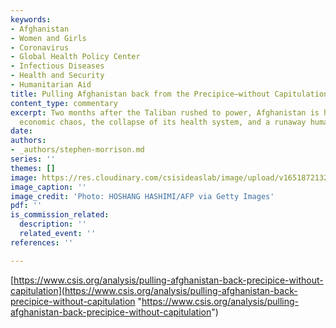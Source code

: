 ```yaml
---
keywords:
- Afghanistan
- Women and Girls
- Coronavirus
- Global Health Policy Center
- Infectious Diseases
- Health and Security
- Humanitarian Aid
title: Pulling Afghanistan back from the Precipice—without Capitulation
content_type: commentary
excerpt: Two months after the Taliban rushed to power, Afghanistan is hurtling toward
  economic chaos, the collapse of its health system, and a runaway humanitarian emergency.
date: 
authors:
- _authors/stephen-morrison.md
series: ''
themes: []
image: https://res.cloudinary.com/csisideaslab/image/upload/v1651872132/health-commission/GettyImages-1235174740_0_qiijso.jpg
image_caption: ''
image_credit: 'Photo: HOSHANG HASHIMI/AFP via Getty Images'
pdf: ''
is_commission_related:
  description: ''
  related_event: ''
references: ''

---
```

[https://www.csis.org/analysis/pulling-afghanistan-back-precipice-without-capitulation](https://www.csis.org/analysis/pulling-afghanistan-back-precipice-without-capitulation "https://www.csis.org/analysis/pulling-afghanistan-back-precipice-without-capitulation")